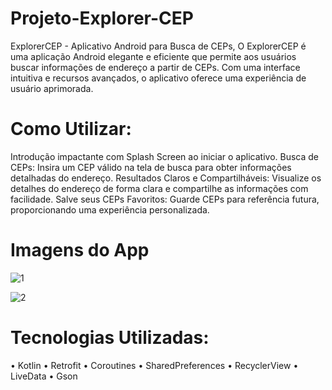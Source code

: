 # Projeto-Explorer-CEP
ExplorerCEP - Aplicativo Android para Busca de CEPs, 
O ExplorerCEP é uma aplicação Android elegante e eficiente que permite aos usuários buscar informações de endereço a partir de CEPs.
Com uma interface intuitiva e recursos avançados, o aplicativo oferece uma experiência de usuário aprimorada.

# Como Utilizar:
Introdução impactante com Splash Screen ao iniciar o aplicativo.
Busca de CEPs: Insira um CEP válido na tela de busca para obter informações detalhadas do endereço.
Resultados Claros e Compartilháveis: Visualize os detalhes do endereço de forma clara e compartilhe as informações com facilidade.
Salve seus CEPs Favoritos: Guarde CEPs para referência futura, proporcionando uma experiência personalizada.

# Imagens do App

![1](https://github.com/GioDesenvovedor/Projeto-Explorer-CEP/assets/149623762/3579830b-67c3-4579-a161-04cfebeee89c)

![2](https://github.com/GioDesenvovedor/Projeto-Explorer-CEP/assets/149623762/0b97ddf3-bd31-4f2f-add8-81b293546fe6)



# Tecnologias Utilizadas:
•	Kotlin
•	Retrofit
•	Coroutines
•	SharedPreferences
•	RecyclerView
•	LiveData
•	Gson

